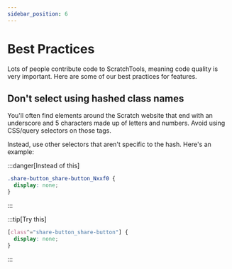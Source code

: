 ```yaml
---
sidebar_position: 6
---
```


# Best Practices

Lots of people contribute code to ScratchTools, meaning code quality is very important. Here are some of our best practices for features.

## Don't select using hashed class names

You'll often find elements around the Scratch website that end with an underscore and 5 characters made up of letters and numbers. Avoid using CSS/query selectors on those tags.

Instead, use other selectors that aren't specific to the hash. Here's an example:

:::danger[Instead of this]

```css
.share-button_share-button_Nxxf0 {
  display: none;
}
```

:::

:::tip[Try this]

```css
[class^="share-button_share-button"] {
  display: none;
}
```

:::